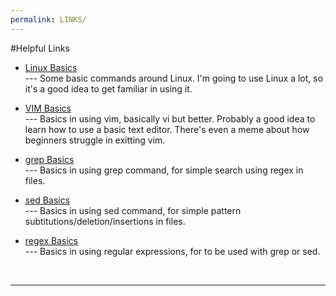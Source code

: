 ```yaml
---
permalink: LINKS/
---
```


#Helpful Links

* [Linux Basics](geeksforgeeks.org/linux-tutorial/) <br>
--- Some basic commands around Linux. I'm going to use Linux a lot, so it's a good idea to get familiar in using it.

* [VIM Basics](opensource.com/article/19/3/getting-started-vim) <br>
--- Basics in using vim, basically vi but better. Probably a good idea to learn how to use a basic text editor. There's even a meme about how beginners struggle in exitting vim.

* [grep Basics](https://www.geeksforgeeks.org/grep-command-in-unixlinux/) <br>
--- Basics in using grep command, for simple search using regex in files.

* [sed Basics](https://www.geeksforgeeks.org/sed-command-in-linux-unix-with-examples/) <br>
--- Basics in using sed command, for simple pattern subtitutions/deletion/insertions in files.

* [regex Basics](https://www.geeksforgeeks.org/how-to-use-regular-expressions-regex-on-linux/) <br>
--- Basics in using regular expressions, for to be used with grep or sed.

<br>
<hr>
